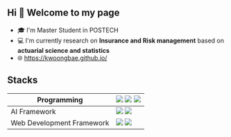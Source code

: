 ## Hi 👋 Welcome to my page
- 🎓 I'm Master Student in POSTECH
- 💻 I'm currently research on **Insurance and Risk management** based on **actuarial science and statistics**
- 🌐 https://kwoongbae.github.io/

## Stacks

| Programming               | <img src="https://img.shields.io/badge/python-3776AB?logo=python"> <img src="https://img.shields.io/badge/R-276DC3?logo=R"> <img src="https://img.shields.io/badge/C++-00599C?logo=C++"> |
| ------------------------- | ------------------------------------------------------------ |
| AI Framework              | <img src="https://img.shields.io/badge/tensorflow-FF6F00?logo=tensorflow"> <img src="https://img.shields.io/badge/pytorch-EE4C2C?logo=pytorch"> |
| Web Development Framework | <img src="https://img.shields.io/badge/springboot-6DB33F?logo=springboot"> <img src="https://img.shields.io/badge/postgresql-4169E1?logo=postgresql"> |








<!--
**kwoongbae/kwoongbae** is a ✨ _special_ ✨ repository because its `README.md` (this file) appears on your GitHub profile.

Here are some ideas to get you started:

- 🔭 I’m currently working on ...
- 🌱 I’m currently learning ...
- 👯 I’m looking to collaborate on ...
- 🤔 I’m looking for help with ...
- 💬 Ask me about ...
- 📫 How to reach me: ...
- 😄 Pronouns: ...
- ⚡ Fun fact: ...
-->



